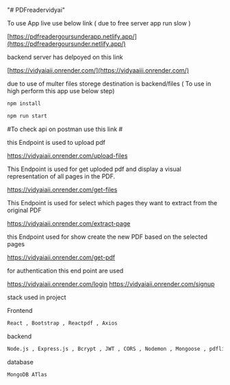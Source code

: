 "# PDFreadervidyai" 

To use App live use below link ( due to free server app run slow )

[https://pdfreadergoursunderapp.netlify.app/](https://pdfreadergoursunder.netlify.app/)

backend server has delpoyed on this link 

[https://vidyaiaii.onrender.com/](https://vidyaaiii.onrender.com/)

due to use of multer files storege destination is backend/files ( To use in high perform this app use below step)
```bash
npm install
```
```bash
npm run start 
```


#To check api on postman use this link #

this Endpoint is used to upload pdf

https://vidyaiaii.onrender.com/upload-files

This Endpoint is used for get uploded pdf and display a visual representation of all pages in the PDF.

https://vidyaiaii.onrender.com/get-files

This Endpoint is used for select which pages they want to extract from the original PDF 

https://vidyaiaii.onrender.com/extract-page

this Endpoint used for show create the new PDF based on the selected pages

https://vidyaiaii.onrender.com/get-pdf

for authentication this end point are used 

https://vidyaiaii.onrender.com/login
https://vidyaiaii.onrender.com/signup

stack used in project 

Frontend 
```bash
React , Bootstrap , Reactpdf , Axios 
```
backend
```bash
Node.js , Express.js , Bcrypt , JWT , CORS , Nodemon , Mongoose , pdflib ,multer
```
database

```bash
MongoDB ATlas 
```



